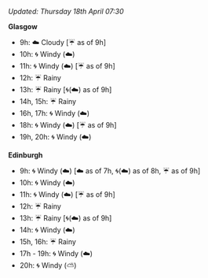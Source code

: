 *Updated: Thursday 18th April 07:30*

**Glasgow**

* 9h: :cloud: Cloudy [:umbrella: as of 9h]
* 10h: :cyclone: Windy (:cloud:)
* 11h: :cyclone: Windy (:cloud:) [:umbrella: as of 9h]
* 12h: :umbrella: Rainy
* 13h: :umbrella: Rainy [:cyclone:(:cloud:) as of 9h]
* 14h, 15h: :umbrella: Rainy
* 16h, 17h: :cyclone: Windy (:cloud:)
* 18h: :cyclone: Windy (:cloud:) [:umbrella: as of 9h]
* 19h, 20h: :cyclone: Windy (:cloud:)

**Edinburgh**

* 9h: :cyclone: Windy (:cloud:) [:cloud: as of 7h, :cyclone:(:cloud:) as of 8h, :umbrella: as of 9h]
* 10h: :cyclone: Windy (:cloud:)
* 11h: :cyclone: Windy (:cloud:) [:umbrella: as of 9h]
* 12h: :umbrella: Rainy
* 13h: :umbrella: Rainy [:cyclone:(:cloud:) as of 9h]
* 14h: :cyclone: Windy (:cloud:)
* 15h, 16h: :umbrella: Rainy
* 17h - 19h: :cyclone: Windy (:cloud:)
* 20h: :cyclone: Windy (:partly_sunny:)
